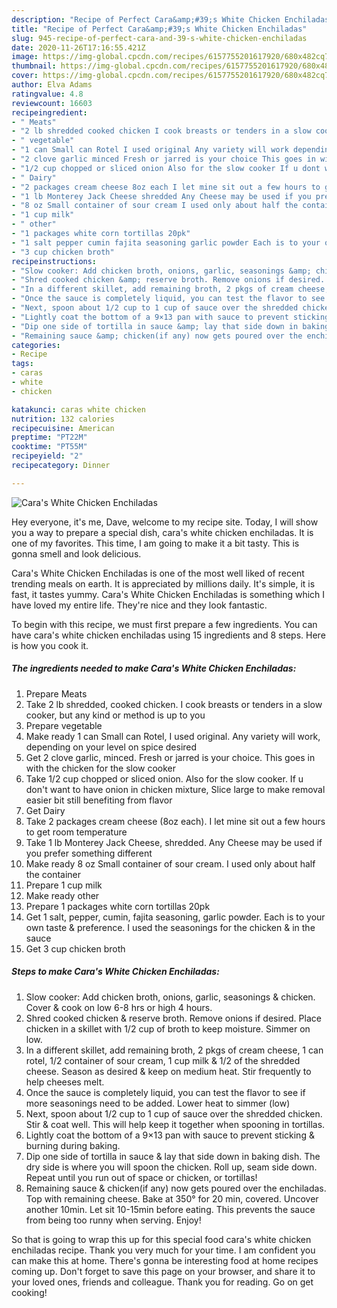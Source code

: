 ```yaml
---
description: "Recipe of Perfect Cara&amp;#39;s White Chicken Enchiladas"
title: "Recipe of Perfect Cara&amp;#39;s White Chicken Enchiladas"
slug: 945-recipe-of-perfect-cara-and-39-s-white-chicken-enchiladas
date: 2020-11-26T17:16:55.421Z
image: https://img-global.cpcdn.com/recipes/6157755201617920/680x482cq70/caras-white-chicken-enchiladas-recipe-main-photo.jpg
thumbnail: https://img-global.cpcdn.com/recipes/6157755201617920/680x482cq70/caras-white-chicken-enchiladas-recipe-main-photo.jpg
cover: https://img-global.cpcdn.com/recipes/6157755201617920/680x482cq70/caras-white-chicken-enchiladas-recipe-main-photo.jpg
author: Elva Adams
ratingvalue: 4.8
reviewcount: 16603
recipeingredient:
- " Meats"
- "2 lb shredded cooked chicken I cook breasts or tenders in a slow cooker but any kind or method is up to you"
- " vegetable"
- "1 can Small can Rotel I used original Any variety will work depending on your level on spice desired"
- "2 clove garlic minced Fresh or jarred is your choice This goes in with the chicken for the slow cooker"
- "1/2 cup chopped or sliced onion Also for the slow cooker If u dont want to have onion in chicken mixture Slice large to make removal easier bit still benefiting from flavor"
- " Dairy"
- "2 packages cream cheese 8oz each I let mine sit out a few hours to get room temperature"
- "1 lb Monterey Jack Cheese shredded Any Cheese may be used if you prefer something different"
- "8 oz Small container of sour cream I used only about half the container"
- "1 cup milk"
- " other"
- "1 packages white corn tortillas 20pk"
- "1 salt pepper cumin fajita seasoning garlic powder Each is to your own taste  preference I used the seasonings for the chicken  in the sauce"
- "3 cup chicken broth"
recipeinstructions:
- "Slow cooker: Add chicken broth, onions, garlic, seasonings &amp; chicken. Cover &amp; cook on low 6-8 hrs or high 4 hours."
- "Shred cooked chicken &amp; reserve broth. Remove onions if desired. Place chicken in a skillet with 1/2 cup of broth to keep moisture. Simmer on low."
- "In a different skillet, add remaining broth, 2 pkgs of cream cheese, 1 can rotel, 1/2 container of sour cream, 1 cup milk &amp; 1/2 of the shredded cheese. Season as desired &amp; keep on medium heat. Stir frequently  to help cheeses melt."
- "Once the sauce is completely liquid, you can test the flavor to see if more seasonings need to be added. Lower heat to simmer (low)"
- "Next, spoon about 1/2 cup to 1 cup of sauce over the shredded chicken. Stir &amp; coat well. This will help keep it together when spooning in tortillas."
- "Lightly coat the bottom of a 9×13 pan with sauce to prevent sticking &amp; burning during baking."
- "Dip one side of tortilla in sauce &amp; lay that side down in baking dish. The dry side is where you will spoon the chicken. Roll up, seam side down. Repeat until you run out of space or chicken, or tortillas!"
- "Remaining sauce &amp; chicken(if any) now gets poured over the enchiladas. Top with remaining cheese. Bake at 350° for 20 min, covered. Uncover another 10min.  Let sit 10-15min before eating. This prevents the sauce from being too runny when serving. Enjoy!"
categories:
- Recipe
tags:
- caras
- white
- chicken

katakunci: caras white chicken 
nutrition: 132 calories
recipecuisine: American
preptime: "PT22M"
cooktime: "PT55M"
recipeyield: "2"
recipecategory: Dinner

---
```



![Cara&#39;s White Chicken Enchiladas](https://img-global.cpcdn.com/recipes/6157755201617920/680x482cq70/caras-white-chicken-enchiladas-recipe-main-photo.jpg)

Hey everyone, it's me, Dave, welcome to my recipe site. Today, I will show you a way to prepare a special dish, cara&#39;s white chicken enchiladas. It is one of my favorites. This time, I am going to make it a bit tasty. This is gonna smell and look delicious.



Cara&#39;s White Chicken Enchiladas is one of the most well liked of recent trending meals on earth. It is appreciated by millions daily. It's simple, it is fast, it tastes yummy. Cara&#39;s White Chicken Enchiladas is something which I have loved my entire life. They're nice and they look fantastic.


To begin with this recipe, we must first prepare a few ingredients. You can have cara&#39;s white chicken enchiladas using 15 ingredients and 8 steps. Here is how you cook it.

<!--inarticleads1-->

##### The ingredients needed to make Cara&#39;s White Chicken Enchiladas:

1. Prepare  Meats
1. Take 2 lb shredded, cooked chicken. I cook breasts or tenders in a slow cooker, but any kind or method is up to you
1. Prepare  vegetable
1. Make ready 1 can Small can Rotel, I used original. Any variety will work, depending on your level on spice desired
1. Get 2 clove garlic, minced. Fresh or jarred is your choice. This goes in with the chicken for the slow cooker
1. Take 1/2 cup chopped or sliced onion. Also for the slow cooker. If u don&#39;t want to have onion in chicken mixture, Slice large to make removal easier bit still benefiting from flavor
1. Get  Dairy
1. Take 2 packages cream cheese (8oz each). I let mine sit out a few hours to get room temperature
1. Take 1 lb Monterey Jack Cheese, shredded. Any Cheese may be used if you prefer something different
1. Make ready 8 oz Small container of sour cream. I used only about half the container
1. Prepare 1 cup milk
1. Make ready  other
1. Prepare 1 packages white corn tortillas 20pk
1. Get 1 salt, pepper, cumin, fajita seasoning, garlic powder. Each is to your own taste &amp; preference. I used the seasonings for the chicken &amp; in the sauce
1. Get 3 cup chicken broth




<!--inarticleads2-->

##### Steps to make Cara&#39;s White Chicken Enchiladas:

1. Slow cooker: Add chicken broth, onions, garlic, seasonings &amp; chicken. Cover &amp; cook on low 6-8 hrs or high 4 hours.
1. Shred cooked chicken &amp; reserve broth. Remove onions if desired. Place chicken in a skillet with 1/2 cup of broth to keep moisture. Simmer on low.
1. In a different skillet, add remaining broth, 2 pkgs of cream cheese, 1 can rotel, 1/2 container of sour cream, 1 cup milk &amp; 1/2 of the shredded cheese. Season as desired &amp; keep on medium heat. Stir frequently  to help cheeses melt.
1. Once the sauce is completely liquid, you can test the flavor to see if more seasonings need to be added. Lower heat to simmer (low)
1. Next, spoon about 1/2 cup to 1 cup of sauce over the shredded chicken. Stir &amp; coat well. This will help keep it together when spooning in tortillas.
1. Lightly coat the bottom of a 9×13 pan with sauce to prevent sticking &amp; burning during baking.
1. Dip one side of tortilla in sauce &amp; lay that side down in baking dish. The dry side is where you will spoon the chicken. Roll up, seam side down. Repeat until you run out of space or chicken, or tortillas!
1. Remaining sauce &amp; chicken(if any) now gets poured over the enchiladas. Top with remaining cheese. Bake at 350° for 20 min, covered. Uncover another 10min.  Let sit 10-15min before eating. This prevents the sauce from being too runny when serving. Enjoy!




So that is going to wrap this up for this special food cara&#39;s white chicken enchiladas recipe. Thank you very much for your time. I am confident you can make this at home. There's gonna be interesting food at home recipes coming up. Don't forget to save this page on your browser, and share it to your loved ones, friends and colleague. Thank you for reading. Go on get cooking!
